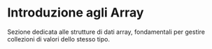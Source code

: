 # Introduzione agli Array

Sezione dedicata alle strutture di dati array, fondamentali per gestire collezioni di valori dello stesso tipo.